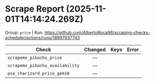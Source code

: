 # Scrape Report (2025-11-01T14:14:24.269Z)

Group: `price`  |  Run: https://github.com/AlbertoRoca96/scraping-checks-scheduler/actions/runs/18997937743

| Check | Changed | Keys | Error |
|---|:---:|:--|:--|
| `scrapeme_pikachu_price` | — |  |  |
| `scrapeme_pikachu_availability` | — |  |  |
| `psa_charizard_price_gem10` | — |  |  |

